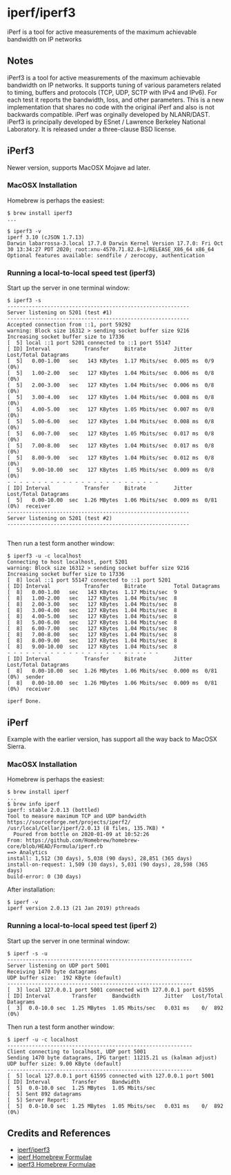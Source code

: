 # iperf/iperf3

iPerf is a tool for active measurements of the maximum achievable bandwidth on IP networks

## Notes

iPerf3 is a tool for active measurements of the maximum achievable bandwidth on IP networks. It supports tuning of various parameters related to timing, buffers and protocols (TCP, UDP, SCTP with IPv4 and IPv6). For each test it reports the bandwidth, loss, and other parameters. This is a new implementation that shares no code with the original iPerf and also is not backwards compatible. iPerf was orginally developed by NLANR/DAST. iPerf3 is principally developed by ESnet / Lawrence Berkeley National Laboratory. It is released under a three-clause BSD license.


## iPerf3

Newer version, supports MacOSX Mojave ad later.

### MacOSX Installation

Homebrew is perhaps the easiest:

```
$ brew install iperf3
...

$ iperf3 -v
iperf 3.10 (cJSON 1.7.13)
Darwin labarrossa-3.local 17.7.0 Darwin Kernel Version 17.7.0: Fri Oct 30 13:34:27 PDT 2020; root:xnu-4570.71.82.8~1/RELEASE_X86_64 x86_64
Optional features available: sendfile / zerocopy, authentication
```

### Running a local-to-local speed test (iperf3)

Start up the server in one terminal window:

```
$ iperf3 -s
-----------------------------------------------------------
Server listening on 5201 (test #1)
-----------------------------------------------------------
Accepted connection from ::1, port 59292
warning: Block size 16312 > sending socket buffer size 9216
Increasing socket buffer size to 17336
[  5] local ::1 port 5201 connected to ::1 port 55147
[ ID] Interval           Transfer     Bitrate         Jitter    Lost/Total Datagrams
[  5]   0.00-1.00   sec   143 KBytes  1.17 Mbits/sec  0.005 ms  0/9 (0%)
[  5]   1.00-2.00   sec   127 KBytes  1.04 Mbits/sec  0.006 ms  0/8 (0%)
[  5]   2.00-3.00   sec   127 KBytes  1.04 Mbits/sec  0.006 ms  0/8 (0%)
[  5]   3.00-4.00   sec   127 KBytes  1.04 Mbits/sec  0.008 ms  0/8 (0%)
[  5]   4.00-5.00   sec   127 KBytes  1.05 Mbits/sec  0.007 ms  0/8 (0%)
[  5]   5.00-6.00   sec   127 KBytes  1.04 Mbits/sec  0.008 ms  0/8 (0%)
[  5]   6.00-7.00   sec   127 KBytes  1.05 Mbits/sec  0.017 ms  0/8 (0%)
[  5]   7.00-8.00   sec   127 KBytes  1.04 Mbits/sec  0.017 ms  0/8 (0%)
[  5]   8.00-9.00   sec   127 KBytes  1.04 Mbits/sec  0.012 ms  0/8 (0%)
[  5]   9.00-10.00  sec   127 KBytes  1.05 Mbits/sec  0.009 ms  0/8 (0%)
- - - - - - - - - - - - - - - - - - - - - - - - -
[ ID] Interval           Transfer     Bitrate         Jitter    Lost/Total Datagrams
[  5]   0.00-10.00  sec  1.26 MBytes  1.06 Mbits/sec  0.009 ms  0/81 (0%)  receiver
-----------------------------------------------------------
Server listening on 5201 (test #2)
-----------------------------------------------------------


```

Then run a test form another window:

```
$ iperf3 -u -c localhost
Connecting to host localhost, port 5201
warning: Block size 16312 > sending socket buffer size 9216
Increasing socket buffer size to 17336
[  8] local ::1 port 55147 connected to ::1 port 5201
[ ID] Interval           Transfer     Bitrate         Total Datagrams
[  8]   0.00-1.00   sec   143 KBytes  1.17 Mbits/sec  9
[  8]   1.00-2.00   sec   127 KBytes  1.04 Mbits/sec  8
[  8]   2.00-3.00   sec   127 KBytes  1.04 Mbits/sec  8
[  8]   3.00-4.00   sec   127 KBytes  1.04 Mbits/sec  8
[  8]   4.00-5.00   sec   127 KBytes  1.04 Mbits/sec  8
[  8]   5.00-6.00   sec   127 KBytes  1.04 Mbits/sec  8
[  8]   6.00-7.00   sec   127 KBytes  1.04 Mbits/sec  8
[  8]   7.00-8.00   sec   127 KBytes  1.04 Mbits/sec  8
[  8]   8.00-9.00   sec   127 KBytes  1.04 Mbits/sec  8
[  8]   9.00-10.00  sec   127 KBytes  1.04 Mbits/sec  8
- - - - - - - - - - - - - - - - - - - - - - - - -
[ ID] Interval           Transfer     Bitrate         Jitter    Lost/Total Datagrams
[  8]   0.00-10.00  sec  1.26 MBytes  1.06 Mbits/sec  0.000 ms  0/81 (0%)  sender
[  8]   0.00-10.00  sec  1.26 MBytes  1.06 Mbits/sec  0.009 ms  0/81 (0%)  receiver

iperf Done.

```

## iPerf

Example with the earlier version, has support all the way back to MacOSX Sierra.

### MacOSX Installation

Homebrew is perhaps the easiest:

```
$ brew install iperf
...
$ brew info iperf
iperf: stable 2.0.13 (bottled)
Tool to measure maximum TCP and UDP bandwidth
https://sourceforge.net/projects/iperf2/
/usr/local/Cellar/iperf/2.0.13 (8 files, 135.7KB) *
  Poured from bottle on 2020-01-09 at 10:52:26
From: https://github.com/Homebrew/homebrew-core/blob/HEAD/Formula/iperf.rb
==> Analytics
install: 1,512 (30 days), 5,038 (90 days), 28,851 (365 days)
install-on-request: 1,509 (30 days), 5,031 (90 days), 28,598 (365 days)
build-error: 0 (30 days)
```

After installation:

```
$ iperf -v
iperf version 2.0.13 (21 Jan 2019) pthreads
```

### Running a local-to-local speed test (iperf 2)

Start up the server in one terminal window:

```
$ iperf -s -u
------------------------------------------------------------
Server listening on UDP port 5001
Receiving 1470 byte datagrams
UDP buffer size:  192 KByte (default)
------------------------------------------------------------
[  3] local 127.0.0.1 port 5001 connected with 127.0.0.1 port 61595
[ ID] Interval       Transfer     Bandwidth        Jitter   Lost/Total Datagrams
[  3]  0.0-10.0 sec  1.25 MBytes  1.05 Mbits/sec   0.031 ms    0/  892 (0%)

```

Then run a test form another window:

```
$ iperf -u -c localhost
------------------------------------------------------------
Client connecting to localhost, UDP port 5001
Sending 1470 byte datagrams, IPG target: 11215.21 us (kalman adjust)
UDP buffer size: 9.00 KByte (default)
------------------------------------------------------------
[  5] local 127.0.0.1 port 61595 connected with 127.0.0.1 port 5001
[ ID] Interval       Transfer     Bandwidth
[  5]  0.0-10.0 sec  1.25 MBytes  1.05 Mbits/sec
[  5] Sent 892 datagrams
[  5] Server Report:
[  5]  0.0-10.0 sec  1.25 MBytes  1.05 Mbits/sec   0.031 ms    0/  892 (0%)
```

## Credits and References

* [iperf/iperf3](https://iperf.fr/)
* [iperf Homebrew Formulae](https://formulae.brew.sh/formula/iperf)
* [iperf3 Homebrew Formulae](https://formulae.brew.sh/formula/iperf3)
